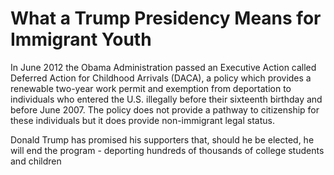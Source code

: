 # What a Trump Presidency Means for Immigrant Youth

In June 2012 the Obama Administration passed an Executive Action called Deferred Action for Childhood Arrivals (DACA), a policy which provides a renewable two-year work permit and exemption from deportation to individuals who entered the U.S. illegally before their sixteenth birthday and before June 2007. The policy does not provide a pathway to citizenship for these individuals but it does provide non-immigrant legal status.

Donald Trump has promised his supporters that, should he be elected, he will end the program - deporting hundreds of thousands of college students and children
